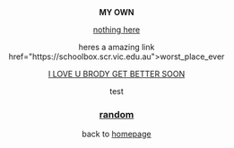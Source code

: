 <html>

<center>

<head>
<b>MY OWN</b>
</head>

<body>

<p><a href="www.pornhub.com">nothing here</a>

<p>heres a amazing link <a> href="https://schoolbox.scr.vic.edu.au">worst_place_ever
<br>
<p><u>I LOVE U BRODY GET BETTER SOON</u>

<p>test

<p><h3><a href="https://www.youtube.com/watch?v=cd2FZrBgUjA" >random</a></h3>




             


<p> back to <a href="index.html">homepage